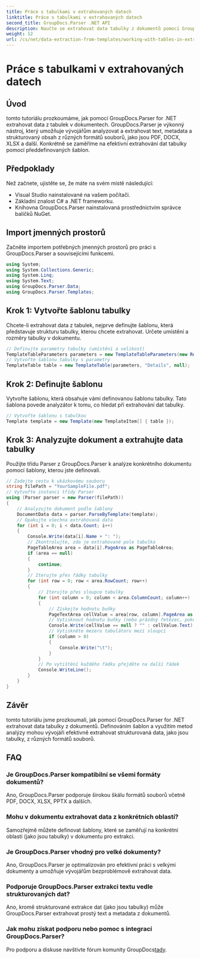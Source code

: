 ```yaml
---
title: Práce s tabulkami v extrahovaných datech
linktitle: Práce s tabulkami v extrahovaných datech
second_title: GroupDocs.Parser .NET API
description: Naučte se extrahovat data tabulky z dokumentů pomocí GroupDocs.Parser for .NET. Efektivně analyzujte strukturovaný obsah pomocí předdefinovaných šablon.
weight: 12
url: /cs/net/data-extraction-from-templates/working-with-tables-in-extracted-data/
---
```


# Práce s tabulkami v extrahovaných datech

## Úvod
tomto tutoriálu prozkoumáme, jak pomocí GroupDocs.Parser for .NET extrahovat data z tabulek v dokumentech. GroupDocs.Parser je výkonný nástroj, který umožňuje vývojářům analyzovat a extrahovat text, metadata a strukturovaný obsah z různých formátů souborů, jako jsou PDF, DOCX, XLSX a další. Konkrétně se zaměříme na efektivní extrahování dat tabulky pomocí předdefinovaných šablon.
## Předpoklady
Než začnete, ujistěte se, že máte na svém místě následující:
- Visual Studio nainstalované na vašem počítači.
- Základní znalost C# a .NET frameworku.
- Knihovna GroupDocs.Parser nainstalovaná prostřednictvím správce balíčků NuGet.

## Import jmenných prostorů
Začněte importem potřebných jmenných prostorů pro práci s GroupDocs.Parser a souvisejícími funkcemi.
```csharp
using System;
using System.Collections.Generic;
using System.Linq;
using System.Text;
using GroupDocs.Parser.Data;
using GroupDocs.Parser.Templates;
```
## Krok 1: Vytvořte šablonu tabulky
Chcete-li extrahovat data z tabulek, nejprve definujte šablonu, která představuje strukturu tabulky, kterou chcete extrahovat. Určete umístění a rozměry tabulky v dokumentu.
```csharp
// Definujte parametry tabulky (umístění a velikost)
TemplateTableParameters parameters = new TemplateTableParameters(new Rectangle(new Point(35, 320), new Size(530, 55)), null);
// Vytvořte šablonu tabulky s parametry
TemplateTable table = new TemplateTable(parameters, "Details", null);
```
## Krok 2: Definujte šablonu
Vytvořte šablonu, která obsahuje vámi definovanou šablonu tabulky. Tato šablona povede analyzátor k tomu, co hledat při extrahování dat tabulky.
```csharp
// Vytvořte šablonu s tabulkou
Template template = new Template(new TemplateItem[] { table });
```
## Krok 3: Analyzujte dokument a extrahujte data tabulky
Použijte třídu Parser z GroupDocs.Parser k analýze konkrétního dokumentu pomocí šablony, kterou jste definovali.
```csharp
// Zadejte cestu k ukázkovému souboru
string filePath = "YourSampleFile.pdf";
// Vytvořte instanci třídy Parser
using (Parser parser = new Parser(filePath))
{
    // Analyzujte dokument podle šablony
    DocumentData data = parser.ParseByTemplate(template);
    // Opakujte všechna extrahovaná data
    for (int i = 0; i < data.Count; i++)
    {
        Console.Write(data[i].Name + ": ");
        // Zkontrolujte, zda je extrahované pole tabulka
        PageTableArea area = data[i].PageArea as PageTableArea;
        if (area == null)
        {
            continue;
        }
        // Iterujte přes řádky tabulky
        for (int row = 0; row < area.RowCount; row++)
        {
            // Iterujte přes sloupce tabulky
            for (int column = 0; column < area.ColumnCount; column++)
            {
                // Získejte hodnotu buňky
                PageTextArea cellValue = area[row, column].PageArea as PageTextArea;
                // Vytisknout hodnotu buňky (nebo prázdný řetězec, pokud je null)
                Console.Write(cellValue == null ? "" : cellValue.Text);
                // Vytiskněte mezeru tabulátoru mezi sloupci
                if (column > 0)
                {
                    Console.Write("\t");
                }
            }
            // Po vytištění každého řádku přejděte na další řádek
            Console.WriteLine();
        }
    }
}
```

## Závěr
tomto tutoriálu jsme prozkoumali, jak pomocí GroupDocs.Parser for .NET extrahovat data tabulky z dokumentů. Definováním šablon a využitím metod analýzy mohou vývojáři efektivně extrahovat strukturovaná data, jako jsou tabulky, z různých formátů souborů.

## FAQ
### Je GroupDocs.Parser kompatibilní se všemi formáty dokumentů?
Ano, GroupDocs.Parser podporuje širokou škálu formátů souborů včetně PDF, DOCX, XLSX, PPTX a dalších.
### Mohu v dokumentu extrahovat data z konkrétních oblastí?
Samozřejmě můžete definovat šablony, které se zaměřují na konkrétní oblasti (jako jsou tabulky) v dokumentu pro extrakci.
### Je GroupDocs.Parser vhodný pro velké dokumenty?
Ano, GroupDocs.Parser je optimalizován pro efektivní práci s velkými dokumenty a umožňuje vývojářům bezproblémově extrahovat data.
### Podporuje GroupDocs.Parser extrakci textu vedle strukturovaných dat?
Ano, kromě strukturované extrakce dat (jako jsou tabulky) může GroupDocs.Parser extrahovat prostý text a metadata z dokumentů.
### Jak mohu získat podporu nebo pomoc s integrací GroupDocs.Parser?
 Pro podporu a diskuse navštivte fórum komunity GroupDocs[tady](https://forum.groupdocs.com/c/parser/17).